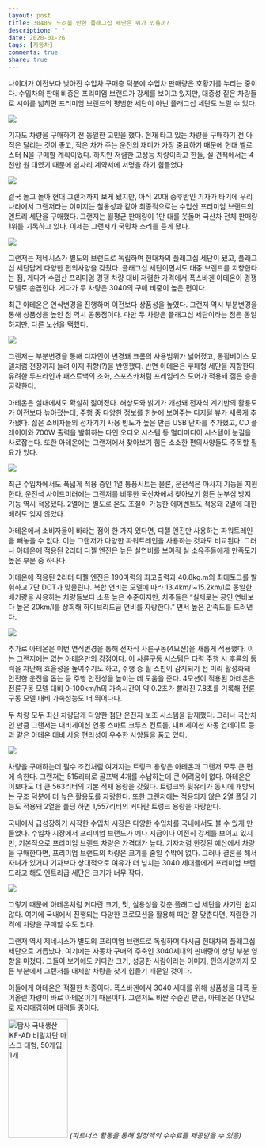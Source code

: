 ```yaml
---
layout: post
title: 3040도 노려볼 만한 플래그십 세단은 뭐가 있을까?
description: " "
date: 2020-01-26
tags: [자동차]
comments: true
share: true
---
```



나이대가 이전보다 낮아진 수입차 구매층 덕분에 수입차 판매량은 호황기를 누리는 중이다. 수입차의 판매 비중은 프리미엄 브랜드가 강세를 보이고 있지만, 대중성 짙은 차량들로 시야를 넓히면 프리미엄 브랜드의 평범한 세단이 아닌 플래그십 세단도 노릴 수 있다.

![](https://post-phinf.pstatic.net/MjAyMDA5MTBfODcg/MDAxNTk5NzE5OTgzMzI4.FcTlKbh98o80wVoBTqDO5bBd3ihwLPfNTmC-WAocXpYg.x4-Ig10Yx0IXI7zd5ciROaJKXLBAFyTrBajRHn2f1wwg.JPEG/K46A7825.jpg?type=w1200)

기자도 차량을 구매하기 전 동일한 고민을 했다. 현재 타고 있는 차량을 구매하기 전 아직은 달리는 것이 좋고, 작은 차가 주는 운전의 재미가 가장 중요하기 때문에 현대 벨로스터 N을 구매할 계획이었다. 하지만 저렴한 고성능 차량이라고 한들, 실 견적에서는 4천만 원 대였기 때문에 쉽사리 계약서에 서명을 하기 힘들었다.

![](https://post-phinf.pstatic.net/MjAyMDA5MTBfMjQ4/MDAxNTk5NzIwMDIwNzAz.jFLDvGnRS1lBNf0baItXHiW4qQwBuDwi5YOVPRY6kAsg.LWr7IJzydXV9qj8sf8wuECTIpxpVT6pX-e72fjsLr2Ug.JPEG/K46A3577_copy.jpg?type=w1200)

결국 돌고 돌아 현대 그랜저까지 보게 됐지만, 아직 20대 중후반인 기자가 타기에 우리나라에서 그랜저라는 이미지는 철옹성과 같아 최종적으로는 수입산 프리미엄 브랜드의 엔트리 세단을 구매했다. 그랜저는 월평균 판매량이 1만 대를 웃돌며 국산차 전체 판매량 1위를 기록하고 있다. 이제는 그랜저가 국민차 소리를 듣게 됐다.

![](https://post-phinf.pstatic.net/MjAyMDA5MTBfMTAz/MDAxNTk5NzIwMDQyNzg3.A5j1YoXnmaLg7gsZMW8FAt1zTZV13SdxZ6EetwWxzzgg.vxIneUF-xbjW55AkUendYPUPVMf1GrLF56VCg158jHsg.JPEG/%3B.jpg?type=w1200)

그랜저는 제네시스가 별도의 브랜드로 독립하며 현대차의 플래그십 세단이 됐고, 플래그십 세단답게 다양한 편의사양을 갖췄다. 플래그십 세단이면서도 대중 브랜드를 지향한다는 점, 게다가 수입산 프리미엄 경쟁 차량 대비 저렴한 가격에서 폭스바겐 아테온이 경쟁 모델로 손꼽힌다. 게다가 두 차량은 3040의 구매 비중이 높은 편이다.

최근 아테온은 연식변경을 진행하며 이전보다 상품성을 높였다. 그랜저 역시 부분변경을 통해 상품성을 높인 점 역시 공통점이다. 다만 두 차량은 플래그십 세단이라는 점은 동일하지만, 다른 노선을 택했다.

![](https://post-phinf.pstatic.net/MjAyMDA5MTBfNDUg/MDAxNTk5NzIwMDY1MDkz.uNIkYR2rIJSN5o_1BH3z4K3REN6oc9eYE7m39tDFD8Qg.QkSWs-jX20LFK9bwgcYwARM2hmX7BCH5TN6FOYLJoYkg.JPEG/Untitled-1.jpg?type=w1200)

그랜저는 부분변경을 통해 디자인이 변경돼 크롬의 사용범위가 넓어졌고, 롱휠베이스 모델처럼 전장까지 늘려 아재 취향(?)을 반영했다. 반면 아테온은 쿠페형 세단을 지향한다. 유려한 루프라인과 패스트백의 조화, 스포츠카처럼 프레임리스 도어가 적용돼 젊은 층을 공략한다.

아테온은 실내에서도 확실히 젊어졌다. 해상도와 밝기가 개선돼 전자식 계기반의 활용도가 이전보다 높아졌는데, 주행 중 다양한 정보를 한눈에 보여주는 디지털 뷰가 새롭게 추가됐다. 젊은 소비자들의 전자기기 사용 빈도가 높은 만큼 USB 단자를 추가했고, CD 플레이어와 700W 출력을 발휘하는 다인 오디오 시스템 등 멀티미디어 시스템이 눈길을 사로잡는다. 또한 아테온에는 그랜저에서 찾아보기 힘든 소소한 편의사양들도 주목할 필요가 있다.

![](https://post-phinf.pstatic.net/MjAyMDA5MTBfMTA0/MDAxNTk5NzIwMDkyNDE4.qrtyEolf9t0KPFSVykp7ArHqwxrlXUf2H5XdnBRge0Yg.sy7NnV7DmUKDRbMXeyjhBN0zY953euAOKlmqJrxR7vkg.JPEG/%27%27%27.jpg?type=w1200)

최근 수입차에서도 폭넓게 적용 중인 1열 통풍시트는 물론, 운전석은 마사지 기능을 지원한다. 운전석 사이드미러에는 그랜저를 비롯한 국산차에서 찾아보기 힘든 눈부심 방지 기능 역시 적용됐다. 2열에는 별도로 온도 조절이 가능한 에어벤트도 적용돼 2열에 대한 배려도 잊지 않았다.

아테온에서 소비자들이 바라는 점이 한 가지 있다면, 디젤 엔진만 사용하는 파워트레인을 빼놓을 수 없다. 이는 그랜저가 다양한 파워트레인을 사용하는 것과도 비교된다. 그러나 아테온에 적용된 2리터 디젤 엔진은 높은 실연비를 보여줘 실 소유주들에게 만족도가 높은 부분 중 하나다.

아테온에 적용된 2리터 디젤 엔진은 190마력의 최고출력과 40.8kg.m의 최대토크를 발휘하고 7단 DCT가 맞물린다. 복합 연비는 모델에 따라 13.4km/l~15.2km/l로 동일한 배기량을 사용하는 차량들보다 소폭 높은 수준이지만, 차주들은 “실제로는 공인 연비보다 높은 20km/l를 상회해 하이브리드급 연비를 자랑한다.” 면서 높은 만족도를 드러낸다.

![](https://post-phinf.pstatic.net/MjAyMDA5MTBfMTI1/MDAxNTk5NzIwMjU5OTAy.KNw6lJ_0t549z2KV_Rj74xsZAyohKp4dSsF2QWyY7PQg.8X7tuqBL7pa1Gp0JEFKej5bcsgJggSbbw7njR_h0QBAg.JPEG/Volkswagen-Arteon_US-Version-2019-1280-5d_copy.jpg?type=w1200)

추가로 아테온은 이번 연식변경을 통해 전자식 사륜구동(4모션)을 새롭게 적용했다. 이는 그랜저에는 없는 아테온만의 강점이다. 이 사륜구동 시스템은 타력 주행 시 후륜의 동력을 차단해 효율성을 높여주기도 하고, 주행 중 휠 스핀이 감지되기 전 미리 활성화돼 안전한 운전을 돕는 등 주행 안전성을 높이는 데 도움을 준다. 4모션이 적용된 아테온은 전륜구동 모델 대비 0-100km/h의 가속시간이 약 0.2초가 빨라진 7.8초를 기록해 전륜구동 모델 대비 가속성능도 더 뛰어나다.

두 차량 모두 최신 차량답게 다양한 첨단 운전자 보조 시스템을 탑재했다. 그러나 국산차인 만큼 그랜저는 내비게이션 연동 스마트 크루즈 컨트롤, 내비게이션 자동 업데이트 등과 같은 아테온 대비 사용 편리성이 우수한 사양들을 품고 있다.

![](https://post-phinf.pstatic.net/MjAyMDA5MTBfMTY5/MDAxNTk5NzIwMzMwODUy.dpihmgwekP3Kta4draGZDGXVQpn8HlAjH7gUiB-iHJkg.jOGjHMBXmdUxO2BT2Fv8vD9OB8gxOAZQgcVdeVZhQNog.JPEG/Volkswagen-Arteon_US-Version-2019-1280-51_copy.jpg?type=w1200)

차량을 구매하는데 필수 조건처럼 여겨지는 트렁크 용량은 아테온과 그랜저 모두 큰 편에 속한다. 그랜저는 515리터로 골프백 4개를 수납하는데 큰 어려움이 없다. 아테온은 이보다도 더 큰 563리터의 기본 적재 용량을 갖췄다. 트렁크와 뒷유리가 동시에 개방되는 구조 덕분에 더 높은 활용도를 자랑한다. 또한 그랜저에는 적용되지 않은 2열 폴딩 기능도 적용돼 2열을 폴딩 하면 1,557리터의 커다란 트렁크 용량을 자랑한다.

국내에서 급성장하기 시작한 수입차 시장은 다양한 수입차를 국내에서도 볼 수 있게 만들었다. 수입차 시장에서 프리미엄 브랜드가 예나 지금이나 여전히 강세를 보이고 있지만, 기본적으로 프리미엄 브랜드 차량은 가격대가 높다. 기자처럼 한정된 예산에서 차량을 구매한다면, 프리미엄 브랜드의 차량은 크기를 줄일 수밖에 없다. 그러나 결혼을 해서 자녀가 있거나 기자보다 상대적으로 여유가 더 넘치는 3040 세대들에게 프리미엄 브랜드라고 해도 엔트리급 세단은 크기가 너무 작다.

![](https://post-phinf.pstatic.net/MjAyMDA5MTBfMjg4/MDAxNTk5NzIwNDc2NjUz.sI-w45CeQ0740HbLBtfqP3T3i_2Hksoyj78UIGHjtRMg.Tdl7fejKBtZN68_vQpJ0ACmlO2cxQQ5i2ZXU260HyWwg.JPEG/Volkswagen-Arteon_UK-Version-2018-1280-23_copy.jpg?type=w1200)

그렇기 때문에 아테온처럼 커다란 크기, 멋, 실용성을 갖춘 플래그십 세단을 사기란 쉽지 않다. 여기에 국내에서 진행되는 다양한 프로모션을 활용해 때만 잘 맞춘다면, 저렴한 가격에 차량을 구매할 수도 있다.

그랜저 역시 제네시스가 별도의 프리미엄 브랜드로 독립하며 다시금 현대차의 플래그십 세단으로 거듭났다. 여기에는 자동차 구매의 주축인 3040세대의 판매량이 상당 부분 영향을 미쳤다. 그들이 보기에도 커다란 크기, 성공한 사람이라는 이미지, 편의사양까지 모든 부분에서 그랜저를 대체할 차량을 찾기 힘들기 때문일 것이다.

이들에게 아테온은 적절한 차종이다. 폭스바겐에서 3040 세대를 위해 상품성을 대폭 끌어올린 차량이 바로 아테온이기 때문이다. 그랜저도 비싼 수준인 만큼, 아테온은 대안으로 자리매김하며 대격돌 중이다.

<a href="https://coupa.ng/bQq9j5" target="_blank" referrerpolicy="unsafe-url"><img src="https://static.coupangcdn.com/image/affiliate/banner/1d092b8367d69eb4804ebca5c24d068a@2x.jpg" alt="탐사 국내생산 KF-AD 비말차단 마스크 대형, 50개입, 1개" width="120" height="240"></a>
_(파트너스 활동을 통해 일정액의 수수료를 제공받을 수 있음)_